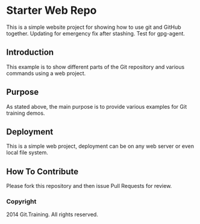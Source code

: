 # Starter Web Repo

This is a simple website project for showing how to use git and GitHub together. Updating for emergency fix after stashing. Test for gpg-agent.

## Introduction

This example is to show different parts of the Git repository and various commands using a web project.


## Purpose

As stated above, the main purpose is to provide various examples for Git training demos.

## Deployment

This is a simple web project, deployment can be on any web server or even local file system.

## How To Contribute

Please fork this repository and then issue Pull Requests for review.

### Copyright

2014 Git.Training. All rights reserved.